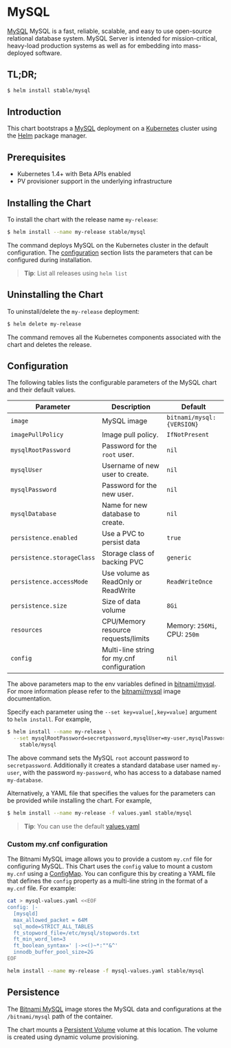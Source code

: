 # MySQL

[MySQL](https://mysql.com ) MySQL is a fast, reliable, scalable, and easy to use open-source relational database system. MySQL Server is intended for mission-critical, heavy-load production systems as well as for embedding into mass-deployed software.


## TL;DR;

```bash
$ helm install stable/mysql
```

## Introduction

This chart bootstraps a [MySQL](https://github.com/bitnami/bitnami-docker-mysql) deployment on a [Kubernetes](http://kubernetes.io) cluster using the [Helm](https://helm.sh) package manager.

## Prerequisites

- Kubernetes 1.4+ with Beta APIs enabled
- PV provisioner support in the underlying infrastructure

## Installing the Chart

To install the chart with the release name `my-release`:

```bash
$ helm install --name my-release stable/mysql
```

The command deploys MySQL on the Kubernetes cluster in the default configuration. The [configuration](#configuration) section lists the parameters that can be configured during installation.

> **Tip**: List all releases using `helm list`

## Uninstalling the Chart

To uninstall/delete the `my-release` deployment:

```bash
$ helm delete my-release
```

The command removes all the Kubernetes components associated with the chart and deletes the release.

## Configuration

The following tables lists the configurable parameters of the MySQL chart and their default values.

|         Parameter          |                Description                 |           Default            |
|----------------------------|--------------------------------------------|------------------------------|
| `image`                    | MySQL image                                | `bitnami/mysql:{VERSION}`    |
| `imagePullPolicy`          | Image pull policy.                         | `IfNotPresent`               |
| `mysqlRootPassword`        | Password for the `root` user.              | `nil`                        |
| `mysqlUser`                | Username of new user to create.            | `nil`                        |
| `mysqlPassword`            | Password for the new user.                 | `nil`                        |
| `mysqlDatabase`            | Name for new database to create.           | `nil`                        |
| `persistence.enabled`      | Use a PVC to persist data                  | `true`                       |
| `persistence.storageClass` | Storage class of backing PVC               | `generic`                    |
| `persistence.accessMode`   | Use volume as ReadOnly or ReadWrite        | `ReadWriteOnce`              |
| `persistence.size`         | Size of data volume                        | `8Gi`                        |
| `resources`                | CPU/Memory resource requests/limits        | Memory: `256Mi`, CPU: `250m` |
| `config`                   | Multi-line string for my.cnf configuration | `nil`                        |

The above parameters map to the env variables defined in [bitnami/mysql](http://github.com/bitnami/bitnami-docker-mysql). For more information please refer to the [bitnami/mysql](http://github.com/bitnami/bitnami-docker-mysql) image documentation.

Specify each parameter using the `--set key=value[,key=value]` argument to `helm install`. For example,

```bash
$ helm install --name my-release \
  --set mysqlRootPassword=secretpassword,mysqlUser=my-user,mysqlPassword=my-password,mysqlDatabase=my-database \
    stable/mysql
```

The above command sets the MySQL `root` account password to `secretpassword`. Additionally it creates a standard database user named `my-user`, with the password `my-password`, who has access to a database named `my-database`.

Alternatively, a YAML file that specifies the values for the parameters can be provided while installing the chart. For example,

```bash
$ helm install --name my-release -f values.yaml stable/mysql
```

> **Tip**: You can use the default [values.yaml](values.yaml)

### Custom my.cnf configuration

The Bitnami MySQL image allows you to provide a custom `my.cnf` file for configuring MySQL.
This Chart uses the `config` value to mount a custom `my.cnf` using a [ConfigMap](http://kubernetes.io/docs/user-guide/configmap/).
You can configure this by creating a YAML file that defines the `config` property as a multi-line string in the format of a `my.cnf` file.
For example:

```bash
cat > mysql-values.yaml <<EOF
config: |-
  [mysqld]
  max_allowed_packet = 64M
  sql_mode=STRICT_ALL_TABLES
  ft_stopword_file=/etc/mysql/stopwords.txt
  ft_min_word_len=3
  ft_boolean_syntax=' |-><()~*:""&^'
  innodb_buffer_pool_size=2G
EOF

helm install --name my-release -f mysql-values.yaml stable/mysql
```

## Persistence

The [Bitnami MySQL](https://github.com/bitnami/bitnami-docker-mysql) image stores the MySQL data and configurations at the `/bitnami/mysql` path of the container.

The chart mounts a [Persistent Volume](kubernetes.io/docs/user-guide/persistent-volumes/) volume at this location. The volume is created using dynamic volume provisioning.
